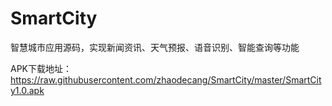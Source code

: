 # SmartCity
智慧城市应用源码，实现新闻资讯、天气预报、语音识别、智能查询等功能

APK下载地址：
<a>https://raw.githubusercontent.com/zhaodecang/SmartCity/master/SmartCity1.0.apk</a>

